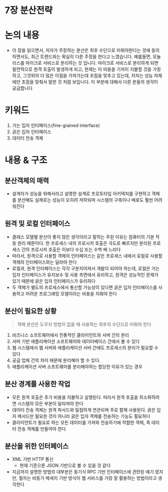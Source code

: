 # 7장 분산전략

# 논의 내용

- 이 장을 읽으면서, 저자가 주장하는 분산은 최후 수단으로 미뤄야한다는 것에 동의 하면서도, 최근 트렌드와는 확실히 다른 주장을 한다고 느꼈습니다. 예를들면, 모놀리스를 마이크로 서비스로 분리하는 것 입니다. 마이크로 서비스로 분리하게 되면 필연적으로 원격 호출이 발생하게 되고, 현재는 이 비용을 기꺼이 지불할 것을 가정하고, 그것외의 더 많은 이점을 가져가는데 초점을 맞추고 있는데, 저자는 성능 자체에만 초점을 맞춰서 말한 것 처럼 보입니다. 이 부분에 대해서 다른 분들의 생각이 궁금합니다

# 키워드

1. 가는 입자 인터페이스(fine-grained interface)
2. 굵은 입자 인터페이스
3. 데이터 전송 객체

# 내용 & 구조

## 분산객체의 매력

- 설계자가 성능을 위해서라고 설명한 설계로 프로토타입 아키텍처를 구현하고 객체를 분산해도 실제로는 성능이 오히려 저하되며 시스템의 구축이나 배포도 훨씬 어려워진다

## 원격 및 로컬 인터페이스

- 클래스 모델별 분산이 좋지 않은 생각이라고 말하는 주된 이유는 컴퓨터의 기본 작동 원리 때문이다. 한 프로세스 내의 프로시저 호출은 극도로 빠르지만 분리된 프로세스 간의 프로시저 호출은 이보다 수십 또는 수백 배 느리다
- 따라서, 원격으로 사용할 객체의 인터페이스는 같은 프로세스 내에서 로컬로 사용할 객체의 인터페이스와는 달라야 한다
- 로컬과, 원격 인터페이스는 각각 구분지어져서 개발이 되어야 하는데, 로컬은 가는 입자 인터페이스가 유지보수 및 사용 측면에서 유리하고, 원격은 성능적인 문제가 있기 때문에 굵은 입자 인터페이스가 유리하다
- 두 객체가 별도의 프로세스에서 통신할 가능성이 있다면 굵은 입자 인터페이스를 사용하고 어려운 프로그래밍 모델이라는 비용을 치뤄야 한다

## 분산이 필요한 상황

> 객체 분산은 도무지 방법이 없을 때 사용하는 최후의 수단으로 미뤄야 한다
> 
1. 비즈니스 소프트웨어에서 전통적인 클라이언트와 서버 간의 분리
2. 서버 기반 애플리케이션 소프트웨어와 데이터베이스 간에서 볼 수 있다
3. 웹 시스템에서 웹 서버와 애플리케이션 서버 간에도 프로세스의 분리가 필요할 수 있다
4. 공급 업체 간의 차이 때문에 분리해야 할 수 있다.
5. 애플리케이션 서버 소프트웨어를 분리해야하는 합당한 이유가 있는 경우

## 분산 경계를 사용한 작업

- 모든 원격 호출은 추가 비용을 지불하고 실행된다. 따라서 원격 호출을 최소화하려면 시스템의 모든 부분이 달라져야 한다
- 데이터 전송 객체는 원격 파사드와 밀접하게 연관되며 주로 함께 사용된다. 굵은 입자 메서드만 필요한 것이 아니라 굵은 입자 객체를 전송하는 기능도 필요하다
- 클라이언트가 필요로 하는 모든 데이터를 가져와 전송하기에 적합한 객체, 즉 데이터 전송 객체를 만들어야 한다

## 분산을 위한 인터페이스

- XML 기반 HTTP 통신
    - 현재 기준으론 JSON 기반으로 볼 수 있을 것 같다
- 지금까지 설명한 방법의 대부분은 동기식 RPC 기반 인터페이스에 관련된 얘기 였지만, 필자는 비동기 메세지 기반 방식이 웹 서비스를 가장 잘 활용하는 방법이라고 생각한다